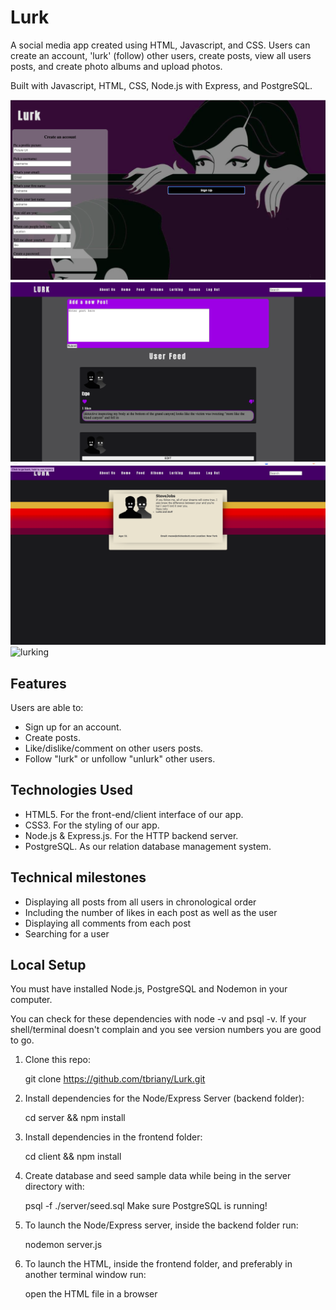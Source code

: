 # Lurk

A social media app created using HTML, Javascript, and CSS. Users can create an account, 'lurk' (follow) other users, create posts, view all users posts, and create photo albums and upload photos.

Built with Javascript, HTML, CSS, Node.js with Express, and PostgreSQL.

![langingpage](./assets/signup.png)
![userfeed](./assets/userfeed.png)
![profile](./assets/userprofile.png)
![lurking](./assets/lurking.png)

## Features

Users are able to:

* Sign up for an account.
* Create posts. 
* Like/dislike/comment on other users posts. 
* Follow "lurk" or unfollow "unlurk" other users.



## Technologies Used

* HTML5. For the front-end/client interface of our app.
* CSS3. For the styling of our app.
* Node.js & Express.js. For the HTTP backend server.
* PostgreSQL. As our relation database management system.


## Technical milestones 
* Displaying all posts from all users in chronological order
* Including the number of likes in each post as well as the user
* Displaying all comments from each post
* Searching for a user


##  Local Setup

You must have installed Node.js, PostgreSQL and Nodemon in your computer.

You can check for these dependencies with node -v and psql -v. If your shell/terminal doesn't complain and you see version numbers you are good to go.

1. Clone this repo: 
  
   git clone https://github.com/tbriany/Lurk.git

2. Install dependencies for the Node/Express Server (backend folder):

   cd server && npm install

3. Install dependencies in the frontend folder:

   cd client && npm install

4. Create database and seed sample data while being in the server directory with:
 
   psql -f ./server/seed.sql
   Make sure PostgreSQL is running!

5. To launch the Node/Express server, inside the backend folder run:
 
   nodemon server.js
 
6. To launch the HTML, inside the frontend folder, and preferably in another terminal window run:
 
   open the HTML file in a browser 
 
